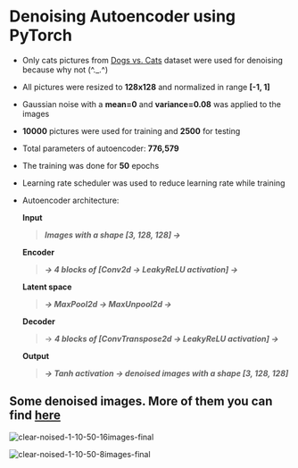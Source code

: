 # Denoising Autoencoder using PyTorch
- Only cats pictures from [Dogs vs. Cats](https://www.kaggle.com/c/dogs-vs-cats/data) dataset were used for denoising because why not (^._.^)
- All pictures were resized to __128x128__ and normalized in range __[-1, 1]__
- Gaussian noise with a __mean=0__ and __variance=0.08__ was applied to the images
- __10000__ pictures were used for training and __2500__ for testing
- Total parameters of autoencoder: __776,579__
- The training was done for __50__ epochs
- Learning rate scheduler was used to reduce learning rate while training
- Autoencoder architecture:
  
  __Input__
  > ___Images with a shape [3, 128, 128] ->___
  
  __Encoder__
  > ___-> 4 blocks of [Conv2d -> LeakyReLU activation] ->___
   
  __Latent space__
  > ___-> MaxPool2d -> MaxUnpool2d ->___
  
  __Decoder__
  > -> ___4 blocks of [ConvTranspose2d -> LeakyReLU activation] ->___

  __Output__
  > ___-> Tanh activation -> denoised images with a shape [3, 128, 128]___

## Some denoised images. More of them you can find [here](https://github.com/plazinho/cats_denoising_autoencoder/tree/main/more%20images)

![clear-noised-1-10-50-16images-final](https://user-images.githubusercontent.com/88561819/140078530-bcf4e8d0-e09d-419c-9b71-ba31b949c926.png)

![clear-noised-1-10-50-8images-final](https://user-images.githubusercontent.com/88561819/140079161-b7533772-ae21-4d37-b693-23abb9fbd87f.png)
